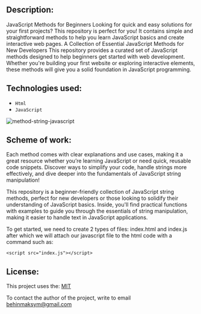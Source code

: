 ## Description:
JavaScript Methods for Beginners
Looking for quick and easy solutions for your first projects? This repository is perfect for you! It contains simple and straightforward methods to help you learn JavaScript basics and create interactive web pages.
A Collection of Essential JavaScript Methods for New Developers
This repository provides a curated set of JavaScript methods designed to help beginners get started with web development. Whether you're building your first website or exploring interactive elements, these methods will give you a solid foundation in JavaScript programming.

## Technologies used:
*  `Html`
*  `JavaScript`

![method-string-javascript](https://github.com/user-attachments/assets/71546aaf-a12a-4051-aece-cf0a792e2fcd)


## Scheme of work:
Each method comes with clear explanations and use cases, making it a great resource whether you’re learning JavaScript or need quick, reusable code snippets. Discover ways to simplify your code, handle strings more effectively, and dive deeper into the fundamentals of JavaScript string manipulation!

This repository is a beginner-friendly collection of JavaScript string methods, perfect for new developers or those looking to solidify their understanding of JavaScript basics. Inside, you'll find practical functions with examples to guide you through the essentials of string manipulation, making it easier to handle text in JavaScript applications.

To get started, we need to create 2 types of files: index.html and index.js after which we will attach our javascript file to the html code with a command such as: 
```
<script src="index.js"></script>
```

## License:
This project uses the: [MIT](https://github.com/istbega/String-Methods-in-JavaScript/blob/main/LICENSE)

To contact the author of the project, write to email behinmaksym@gmail.com
